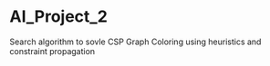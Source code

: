 # AI_Project_2
Search algorithm to sovle CSP Graph Coloring using heuristics and constraint propagation
